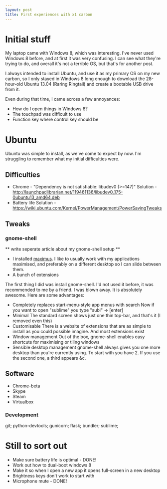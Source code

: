 ```yaml
---
layout: post
title: First experiences with x1 carbon
---
```


Initial stuff
===

My laptop came with Windows 8, which was interesting. I've never used Windows 8 before, and at first it was very confusing. I can see what they're trying to do, and overall it's not a terrible OS, but that's for another post.

I always intended to install Ubuntu, and use it as my primary OS on my new carbon, so I only stayed in Windows 8 long enough to download the 28-hour-old Ubuntu 13.04 (Raring Ringtail) and create a bootable USB drive from it. 

Even during that time, I came across a few annoyances:
- How do I open things in Windows 8?
- The touchpad was difficult to use
- Function key where control key should be

Ubuntu
===

Ubuntu was simple to install, as we've come to expect by now. I'm struggling to remember what my initial difficulties were.

Difficulties
---

- Chrome - "Dependency is not satisfiable: libudev0 (>=147)"
  Solution - http://launchpadlibrarian.net/119461136/libudev0_175-0ubuntu13_amd64.deb
- Battery life
  Solution - https://wiki.ubuntu.com/Kernel/PowerManagement/PowerSavingTweaks

Tweaks
---

### gnome-shell

** write seperate article about my gnome-shell setup **
- I installed [maximus](link). I like to usually work with my applications maximised, and preferably on a different desktop so I can slide between them.
- A bunch of extensions

The first thing I did was install gnome-shell. I'd not used it before, it was recommended to me by a friend. I was blown away. It is absolutely awesome. Here are some advantages:

- Completely replaces start-menu-style app menus with search
  Now if you want to open "sublime" you type "subl" -> [enter]
- Minimal
  The standard screen shows just one thin top-bar, and that's it (I removed even this)
- Customisable
  There is a website of extensions that are as simple to install as you could possible imagine. And most extensions exist
- Window management
  Out of the box, gnome-shell enables easy shortcuts for maximising or tiling windows
- Sensible desktop management
  gnome-shell always gives you one more desktop than you're currently using. To start with you have 2. If you use the second one, a third appears &c.

Software
---

- Chrome-beta
- Skype
- Steam
- Virtualbox

### Development

git; python-devtools; gunicorn; flask; bundler; sublime;

Still to sort out
===
- Make sure battery life is optimal - DONE!
- Work out how to dual-boot windows 8
- Make it so when I open a new app it opens full-screen in a new desktop
- Brightness keys don't work to start with
- Microphone mute - DONE!
